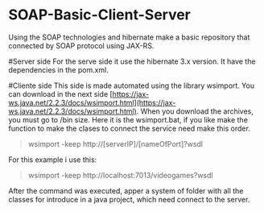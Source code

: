 # SOAP-Basic-Client-Server
Using the SOAP technologies and hibernate make a basic repository that connected by SOAP protocol using JAX-RS.

#Server side
For the serve side it use the hibernate 3.x version. It have the dependencies in the pom.xml.

#Cliente side
This side is made automated using the library wsimport. You can download in the next side [https://jax-ws.java.net/2.2.3/docs/wsimport.html](https://jax-ws.java.net/2.2.3/docs/wsimport.html). When you download the archives, you must go to /bin size. Here it is the wsimport.bat, if you like make the function to make the clases to connect the service need make this order.

> wsimport -keep http://[serverIP]/[nameOfPort]?wsdl

For this example i use this:

> wsimport -keep http://localhost:7013/videogames?wsdl

After the command was executed, apper a system of folder with all the classes for introduce in a java project, which need connect to the server.
